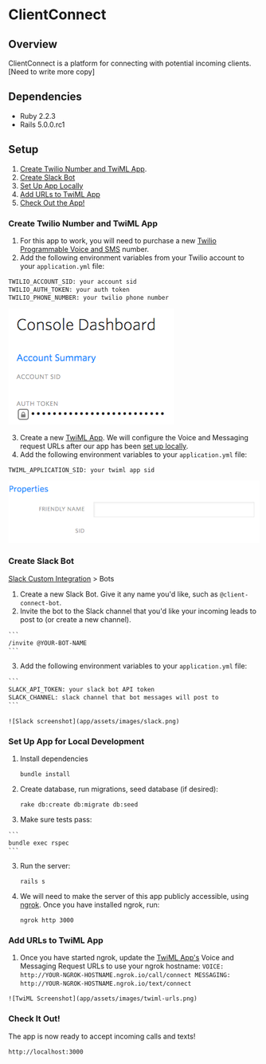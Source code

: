 # ClientConnect

## Overview

ClientConnect is a platform for connecting with potential incoming clients. [Need to write more copy]

## Dependencies

* Ruby 2.2.3
* Rails 5.0.0.rc1

## Setup

  1. [Create Twilio Number and TwiML App](#create-twilio-number-and-twiml-app).
  2. [Create Slack Bot](#create-slack-bot)
  3. [Set Up App Locally](#set-up-app-for-local-development)
  4. [Add URLs to TwiML App](#add-urls-to-twiml-app)
  5. [Check Out the App!](#check-it-out)

### Create Twilio Number and TwiML App

  1. For this app to work, you will need to purchase a new [Twilio Programmable Voice and SMS](https://www.twilio.com/voice) number.
  2. Add the following environment variables from your Twilio account to your `application.yml` file:

  ```
  TWILIO_ACCOUNT_SID: your account sid
  TWILIO_AUTH_TOKEN: your auth token
  TWILIO_PHONE_NUMBER: your twilio phone number
  ```

  ![Twilio screenshot](app/assets/images/twilio-account.png)

  3. Create a new [TwiML App](https://www.twilio.com/user/account/apps/add). We will configure the Voice and Messaging request URLs after our app has been [set up locally](#set-up-app-for-local-development).
  4. Add the following environment variables to your `application.yml` file:

   ```
   TWIML_APPLICATION_SID: your twiml app sid
   ```

   ![TwiML screenshot](app/assets/images/twilio-twiml-sid.png)

### Create Slack Bot

  [Slack Custom Integration](https://slack.com/apps/build/custom-integration) > Bots

  1. Create a new Slack Bot. Give it any name you'd like, such as `@client-connect-bot`.
  2. Invite the bot to the Slack channel that you'd like your incoming leads to post to (or create a new channel).

    ```
    /invite @YOUR-BOT-NAME
    ```

  3. Add the following environment variables to your `application.yml` file:

    ```
    SLACK_API_TOKEN: your slack bot API token
    SLACK_CHANNEL: slack channel that bot messages will post to
    ```

    ![Slack screenshot](app/assets/images/slack.png)

### Set Up App for Local Development

  1. Install dependencies
  
     ```
     bundle install
     ```
  2. Create database, run migrations, seed database (if desired):
  
     ```
     rake db:create db:migrate db:seed
     ```
  3. Make sure tests pass:

    ```
    bundle exec rspec
    ```
  3. Run the server:
  
     ```
     rails s
     ```
  4. We will need to make the server of this app publicly accessible, using [ngrok](https://ngrok.com/). Once you have installed ngrok, run:

     ```
     ngrok http 3000
     ```

### Add URLs to TwiML App

  1. Once you have started ngrok, update the [TwiML App's](https://www.twilio.com/console/voice/dev-tools/twiml-apps/) Voice and Messaging Request URLs to use your ngrok hostname:
    ```
    VOICE: http://YOUR-NGROK-HOSTNAME.ngrok.io/call/connect
    MESSAGING: http://YOUR-NGROK-HOSTNAME.ngrok.io/text/connect
    ```

    ![TwiML Screenshot](app/assets/images/twiml-urls.png)

### Check It Out!
  The app is now ready to accept incoming calls and texts!

  ```
  http://localhost:3000
  ```
